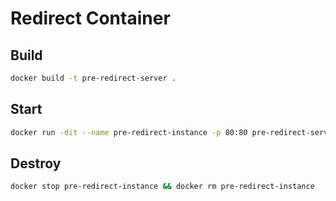# Redirect Container

## Build

```bash
docker build -t pre-redirect-server .
```

## Start

```bash
docker run -dit --name pre-redirect-instance -p 80:80 pre-redirect-server
```

## Destroy

```bash
docker stop pre-redirect-instance && docker rm pre-redirect-instance
```
